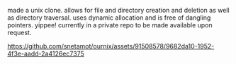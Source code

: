 made a unix clone. 
allows for file and directory creation and deletion as well as directory traversal. 
uses dynamic allocation and is free of dangling pointers. 
yippee! 
currently in a private repo to be made available upon request.


https://github.com/snetamot/ournix/assets/91508578/9682da10-1952-4f3e-aadd-2a4126ec7375

